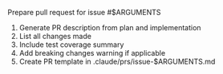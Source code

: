 Prepare pull request for issue #$ARGUMENTS

1. Generate PR description from plan and implementation
2. List all changes made
3. Include test coverage summary
4. Add breaking changes warning if applicable
5. Create PR template in .claude/prs/issue-$ARGUMENTS.md

